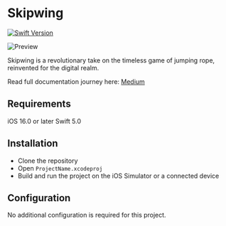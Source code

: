 # Skipwing
[![Swift Version](https://img.shields.io/badge/Swift-5.0-orange.svg)](https://swift.org)

![Preview](https://miro.medium.com/v2/resize:fit:444/format:webp/1*fJV4R9IfktAE3nP5ETeDbg.gif)

Skipwing is a revolutionary take on the timeless game of jumping rope, reinvented for the digital realm.

Read full documentation journey here:
[Medium](https://medium.com/@ariosyh/a-journey-of-innovation-and-learning-how-i-created-my-first-games-with-apple-technologies-28f05e735aa7) 

## Requirements
iOS 16.0 or later
Swift 5.0

## Installation
- Clone the repository
- Open `ProjectName.xcodeproj`
- Build and run the project on the iOS Simulator or a connected device

## Configuration
No additional configuration is required for this project.
